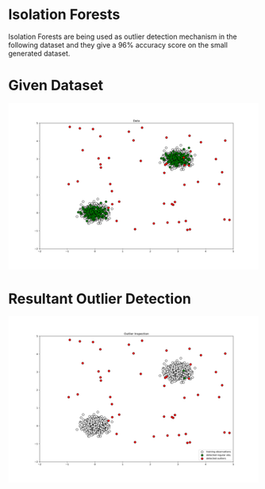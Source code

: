 # Isolation Forests

Isolation Forests are being used as outlier detection mechanism in the following dataset and they give a 96% accuracy score on the small generated dataset.
# Given Dataset
![GitHub Logo](/dataset_generated.png)

# Resultant Outlier Detection
![GitHub Logo](/outlier_inspection.png)
